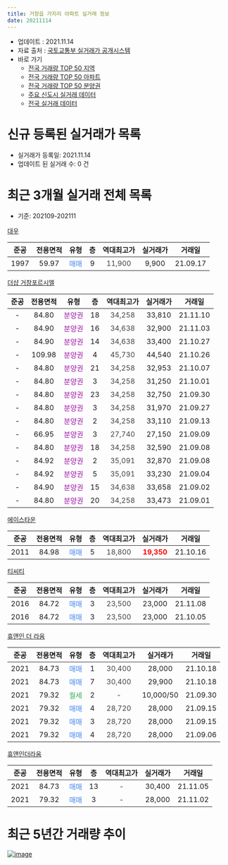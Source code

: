 ```yaml
---
title: 거창읍 가지리 아파트 실거래 정보
date: 20211114
---
```


* 업데이트 : 2021.11.14
* 자료 출처 : [국토교통부 실거래가 공개시스템](http://rt.molit.go.kr)
* 바로 가기
    * [전국 거래량 TOP 50 지역](https://apt-info.github.io/apt-trade-info/tr)
    * [전국 거래량 TOP 50 아파트](https://apt-info.github.io/apt-trade-info/ta)
    * [전국 거래량 TOP 50 분양권](https://apt-info.github.io/apt-trade-info/tb)
    * [주요 신도시 실거래 데이터](https://apt-info.github.io/apt-trade-info/newtown)
    * [전국 실거래 데이터](https://apt-info.github.io/apt-trade-info/all)



<script async src="https://pagead2.googlesyndication.com/pagead/js/adsbygoogle.js"></script>
<!-- 기본광고 -->
<ins class="adsbygoogle"
     style="display:block"
     data-ad-client="ca-pub-1142216861245946"
     data-ad-slot="4805727019"
     data-ad-format="auto"
     data-full-width-responsive="true"></ins>
<script>
     (adsbygoogle = window.adsbygoogle || []).push({});
</script>


# 신규 등록된 실거래가 목록

* 실거래가 등록일: 2021.11.14
* 업데이트 된 실거래 수: 0 건




<script async src="https://pagead2.googlesyndication.com/pagead/js/adsbygoogle.js"></script>
<!-- 기본광고 -->
<ins class="adsbygoogle"
     style="display:block"
     data-ad-client="ca-pub-1142216861245946"
     data-ad-slot="4805727019"
     data-ad-format="auto"
     data-full-width-responsive="true"></ins>
<script>
     (adsbygoogle = window.adsbygoogle || []).push({});
</script>


# 최근 3개월 실거래 전체 목록
* 기준: 202109-202111


[대우](https://search.naver.com/search.naver?query=%EB%8C%80%EC%9A%B0)

|준공|전용면적|유형|층|역대최고가|실거래가|거래일|
|:---:|:---:|:---:|:---:|:---:|:---:|:---:|
|1997|59.97|<span style="color:#4285F3">매매</span>|9|<span style="color:#444444">11,900</span>|9,900|21.09.17|

[더샵 거창포르시엘](https://search.naver.com/search.naver?query=%EB%8D%94%EC%83%B5+%EA%B1%B0%EC%B0%BD%ED%8F%AC%EB%A5%B4%EC%8B%9C%EC%97%98)

|준공|전용면적|유형|층|역대최고가|실거래가|거래일|
|:---:|:---:|:---:|:---:|:---:|:---:|:---:|
|-|84.80|<span style="color:#9C11A5">분양권</span>|18|<span style="color:#444444">34,258</span>|33,810|21.11.10|
|-|84.90|<span style="color:#9C11A5">분양권</span>|16|<span style="color:#444444">34,638</span>|32,900|21.11.03|
|-|84.90|<span style="color:#9C11A5">분양권</span>|14|<span style="color:#444444">34,638</span>|33,400|21.10.27|
|-|109.98|<span style="color:#9C11A5">분양권</span>|4|<span style="color:#444444">45,730</span>|44,540|21.10.26|
|-|84.80|<span style="color:#9C11A5">분양권</span>|21|<span style="color:#444444">34,258</span>|32,953|21.10.07|
|-|84.80|<span style="color:#9C11A5">분양권</span>|3|<span style="color:#444444">34,258</span>|31,250|21.10.01|
|-|84.80|<span style="color:#9C11A5">분양권</span>|23|<span style="color:#444444">34,258</span>|32,750|21.09.30|
|-|84.80|<span style="color:#9C11A5">분양권</span>|3|<span style="color:#444444">34,258</span>|31,970|21.09.27|
|-|84.80|<span style="color:#9C11A5">분양권</span>|2|<span style="color:#444444">34,258</span>|33,110|21.09.13|
|-|66.95|<span style="color:#9C11A5">분양권</span>|3|<span style="color:#444444">27,740</span>|27,150|21.09.09|
|-|84.80|<span style="color:#9C11A5">분양권</span>|18|<span style="color:#444444">34,258</span>|32,590|21.09.08|
|-|84.92|<span style="color:#9C11A5">분양권</span>|2|<span style="color:#444444">35,091</span>|32,870|21.09.08|
|-|84.92|<span style="color:#9C11A5">분양권</span>|5|<span style="color:#444444">35,091</span>|33,230|21.09.04|
|-|84.90|<span style="color:#9C11A5">분양권</span>|15|<span style="color:#444444">34,638</span>|33,658|21.09.02|
|-|84.80|<span style="color:#9C11A5">분양권</span>|20|<span style="color:#444444">34,258</span>|33,473|21.09.01|

[에이스타운](https://search.naver.com/search.naver?query=%EC%97%90%EC%9D%B4%EC%8A%A4%ED%83%80%EC%9A%B4)

|준공|전용면적|유형|층|역대최고가|실거래가|거래일|
|:---:|:---:|:---:|:---:|:---:|:---:|:---:|
|2011|84.98|<span style="color:#4285F3">매매</span>|5|<span style="color:#444444">18,800</span>|<b><span style="color:#FF0000">19,350</span></b>|21.10.16|

[티씨티](https://search.naver.com/search.naver?query=%ED%8B%B0%EC%94%A8%ED%8B%B0)

|준공|전용면적|유형|층|역대최고가|실거래가|거래일|
|:---:|:---:|:---:|:---:|:---:|:---:|:---:|
|2016|84.72|<span style="color:#4285F3">매매</span>|3|<span style="color:#444444">23,500</span>|23,000|21.11.08|
|2016|84.72|<span style="color:#4285F3">매매</span>|3|<span style="color:#444444">23,500</span>|23,000|21.10.05|

[휴앤인 더 라움](https://search.naver.com/search.naver?query=%ED%9C%B4%EC%95%A4%EC%9D%B8+%EB%8D%94+%EB%9D%BC%EC%9B%80)

|준공|전용면적|유형|층|역대최고가|실거래가|거래일|
|:---:|:---:|:---:|:---:|:---:|:---:|:---:|
|2021|84.73|<span style="color:#4285F3">매매</span>|1|<span style="color:#444444">30,400</span>|28,000|21.10.18|
|2021|84.73|<span style="color:#4285F3">매매</span>|7|<span style="color:#444444">30,400</span>|29,900|21.10.18|
|2021|79.32|<span style="color:#34A853">월세</span>|2|<span style="color:#444444">-</span>|10,000/50|21.09.30|
|2021|79.32|<span style="color:#4285F3">매매</span>|4|<span style="color:#444444">28,720</span>|28,000|21.09.15|
|2021|79.32|<span style="color:#4285F3">매매</span>|3|<span style="color:#444444">28,720</span>|28,000|21.09.15|
|2021|79.32|<span style="color:#4285F3">매매</span>|4|<span style="color:#444444">28,720</span>|28,000|21.09.06|

[휴앤인더라움](https://search.naver.com/search.naver?query=%ED%9C%B4%EC%95%A4%EC%9D%B8%EB%8D%94%EB%9D%BC%EC%9B%80)

|준공|전용면적|유형|층|역대최고가|실거래가|거래일|
|:---:|:---:|:---:|:---:|:---:|:---:|:---:|
|2021|84.73|<span style="color:#4285F3">매매</span>|13|<span style="color:#444444">-</span>|30,400|21.11.05|
|2021|79.32|<span style="color:#4285F3">매매</span>|3|<span style="color:#444444">-</span>|28,000|21.11.02|



<script async src="https://pagead2.googlesyndication.com/pagead/js/adsbygoogle.js"></script>
<!-- 기본광고 -->
<ins class="adsbygoogle"
     style="display:block"
     data-ad-client="ca-pub-1142216861245946"
     data-ad-slot="4805727019"
     data-ad-format="auto"
     data-full-width-responsive="true"></ins>
<script>
     (adsbygoogle = window.adsbygoogle || []).push({});
</script>


# 최근 5년간 거래량 추이


<div style="width:100%;">
    <canvas id="deal_progress" height="200"></canvas>
</div>

<script>
new Chart(document.getElementById("deal_progress"), {
    type: 'line',
    data: {
        labels: ['16.01','16.02','16.03','16.04','16.05','16.06','16.07','16.08','16.09','16.10','16.11','16.12','17.01','17.02','17.03','17.04','17.05','17.06','17.07','17.08','17.09','17.10','17.11','17.12','18.01','18.02','18.03','18.04','18.05','18.06','18.07','18.08','18.09','18.10','18.11','18.12','19.01','19.02','19.03','19.04','19.05','19.06','19.07','19.08','19.09','19.10','19.11','19.12','20.01','20.02','20.03','20.04','20.05','20.06','20.07','20.08','20.09','20.10','20.11','20.12','21.01','21.02','21.03','21.04','21.05','21.06','21.07','21.08','21.09','21.10','21.11'],
        datasets: [{
            label: '매매/분양권',
            data: [6,2,7,6,15,8,9,3,5,3,4,7,9,4,10,4,9,4,4,4,1,4,5,2,6,7,2,2,1,3,2,6,1,6,2,0,3,3,7,4,1,7,1,4,3,3,4,5,4,5,3,4,3,5,1,3,1,4,3,5,4,4,3,1,3,90,61,22,13,8,5],
            borderColor: "rgba(66, 133, 243, 1)",
            backgroundColor: "rgba(66, 133, 243, 0.05)",
            borderWidth: 1,
            pointRadius: 0,
            fill: false,
            lineTension: 0
        },{
            label: '전/월세',
            data: [3,3,1,3,1,0,1,1,2,5,0,1,0,2,0,2,2,1,1,1,1,0,0,2,1,3,3,0,3,2,0,1,3,3,0,1,2,1,0,0,0,2,3,0,1,0,0,0,0,1,0,1,1,0,1,0,0,2,0,0,0,2,0,2,0,0,1,0,1,0,0],
            borderColor: "rgba(255, 90, 0, 1)",
            backgroundColor: "rgba(255, 90, 0, 0.05)",
            borderWidth: 1,
            pointRadius: 0,
            fill: false,
            lineTension: 0
        },{
            label: '합계',
            data: [9,5,8,9,16,8,10,4,7,8,4,8,9,6,10,6,11,5,5,5,2,4,5,4,7,10,5,2,4,5,2,7,4,9,2,1,5,4,7,4,1,9,4,4,4,3,4,5,4,6,3,5,4,5,2,3,1,6,3,5,4,6,3,3,3,90,62,22,14,8,5],
            borderColor: "rgba(0, 0, 0, 1)",
            backgroundColor: "rgba(0, 0, 0, 0.03)",
            borderWidth: 0.1,
            pointRadius: 0,
            fill: true,
            lineTension: 0
        }
        ]
    },
    options: {
        responsive: true,
        title: {
            display: false
        },
        tooltips: {
            mode: 'index',
            intersect: false
        },
        hover: {
            mode: 'nearest',
            intersect: true
        },
        scales: {
            xAxes: [{
                display: true,
                scaleLabel: {
                    display: true,
                    labelString: '년/월'
                }
            }],
            yAxes: [{
                display: true,
                ticks: {
                    suggestedMin: 0,
                },
                scaleLabel: {
                    display: true,
                    labelString: '실거래 수'
                }
            }]
        }
    }
});

</script>


[![image](https://apt-info.github.io/images/2020-01-03-apt-trade-info/1024x500.png)](https://play.google.com/store/apps/details?id=com.aptinfo.apttradeinfo)

